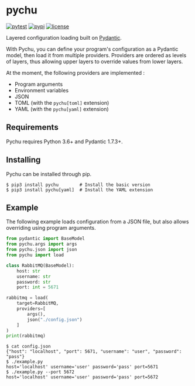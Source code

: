 # pychu

[![pytest](https://github.com/doom/pychu/workflows/pytest/badge.svg)](https://github.com/doom/pychu/actions?query=branch%3Amain)
[![pypi](https://img.shields.io/pypi/v/pychu.svg)](https://pypi.python.org/pypi/pychu)
[![license](https://img.shields.io/github/license/doom/pychu.svg)](https://github.com/doom/pychu/blob/main/LICENSE)

Layered configuration loading built on [Pydantic](https://pydantic-docs.helpmanual.io/).

With Pychu, you can define your program's configuration as a Pydantic model, then load it from multiple providers.
Providers are ordered as levels of layers, thus allowing upper layers to override values from lower layers.

At the moment, the following providers are implemented :
- Program arguments
- Environment variables
- JSON
- TOML (with the `pychu[toml]` extension)
- YAML (with the `pychu[yaml]` extension)

## Requirements

Pychu requires Python 3.6+ and Pydantic 1.7.3+.

## Installing

Pychu can be installed through pip.

```
$ pip3 install pychu        # Install the basic version
$ pip3 install pychu[yaml]  # Install the YAML extension
```

## Example

The following example loads configuration from a JSON file, but also allows overriding using program arguments.

```python
from pydantic import BaseModel
from pychu.args import args
from pychu.json import json
from pychu import load

class RabbitMQ(BaseModel):
    host: str
    username: str
    password: str
    port: int = 5671

rabbitmq = load(
    target=RabbitMQ,
    providers=[
        args(),
        json("./config.json")
    ]
)
print(rabbitmq)
```

```
$ cat config.json
{"host": "localhost", "port": 5671, "username": "user", "password": "pass"}
$ ./example.py
host='localhost' username='user' password='pass' port=5671
$ ./example.py --port 5672
host='localhost' username='user' password='pass' port=5672
```
